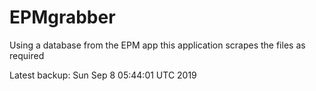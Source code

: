 # EPMgrabber
Using a database from the EPM app this application scrapes the files as required


Latest backup: Sun Sep 8 05:44:01 UTC 2019
